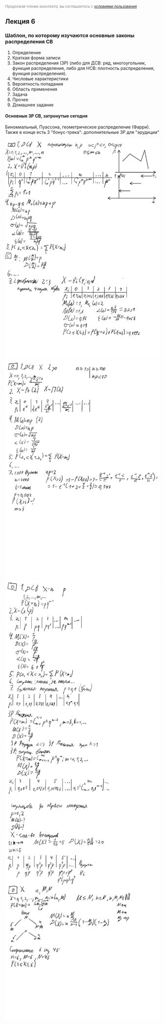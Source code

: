 <small><i style="color: grey;">Продолжая чтение конспекта, вы соглашаетесь с [условиями пользования](LICENSE)</i></small>

## Лекция 6

### Шаблон, по которому изучаются основные законы распределения СВ

1. Определение
2. Краткая форма записи
3. Закон распределения (ЗР) (либо для ДСВ: ряд, многоугольник, функция распределения, либо для НСВ: плотность распределения, функция распределения).
4. Числовые характеристики
5. Вероятность попадания
6. Область применения
7. Задача
8. Прочее
9. Домашнее задание

#### Основные ЗР СВ, затронутые сегодня

Биномиальный, Пуассона, геометрическое распределение (Фарри). Также в конце есть 3 "бонус-трека": дополнительные ЗР для "эрудиции"

<img src=source-figures/lect6-1.png>
<img src=source-figures/lect6-2.png>
<img src=source-figures/lect6-3.png>
<img src=source-figures/lect6-4.png>
